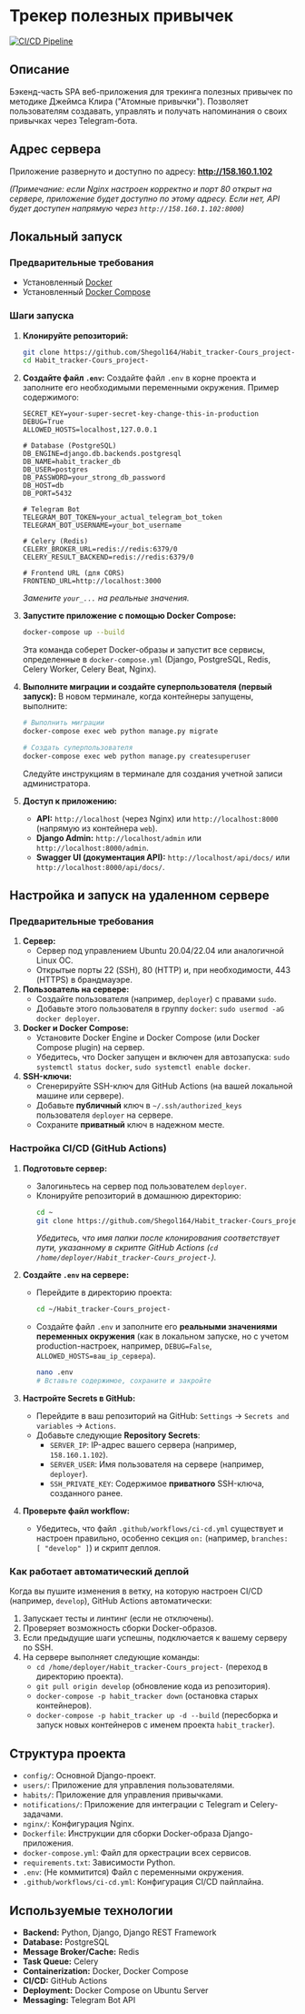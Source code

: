 # Трекер полезных привычек

[![CI/CD Pipeline](https://github.com/Shegol164/Habit_tracker-Cours_project-/actions/workflows/ci-cd.yml/badge.svg?branch=develop)](https://github.com/Shegol164/Habit_tracker-Cours_project-/actions/workflows/ci-cd.yml)

## Описание

Бэкенд-часть SPA веб-приложения для трекинга полезных привычек по методике Джеймса Клира ("Атомные привычки"). Позволяет пользователям создавать, управлять и получать напоминания о своих привычках через Telegram-бота.

## Адрес сервера

Приложение развернуто и доступно по адресу: **http://158.160.1.102**

*(Примечание: если Nginx настроен корректно и порт 80 открыт на сервере, приложение будет доступно по этому адресу. Если нет, API будет доступен напрямую через `http://158.160.1.102:8000`)*

## Локальный запуск

### Предварительные требования

- Установленный [Docker](https://docs.docker.com/get-docker/)
- Установленный [Docker Compose](https://docs.docker.com/compose/install/)

### Шаги запуска

1.  **Клонируйте репозиторий:**
    ```bash
    git clone https://github.com/Shegol164/Habit_tracker-Cours_project-.git
    cd Habit_tracker-Cours_project-
    ```

2.  **Создайте файл `.env`:**
    Создайте файл `.env` в корне проекта и заполните его необходимыми переменными окружения. Пример содержимого:
    ```env
    SECRET_KEY=your-super-secret-key-change-this-in-production
    DEBUG=True
    ALLOWED_HOSTS=localhost,127.0.0.1

    # Database (PostgreSQL)
    DB_ENGINE=django.db.backends.postgresql
    DB_NAME=habit_tracker_db
    DB_USER=postgres
    DB_PASSWORD=your_strong_db_password
    DB_HOST=db
    DB_PORT=5432

    # Telegram Bot
    TELEGRAM_BOT_TOKEN=your_actual_telegram_bot_token
    TELEGRAM_BOT_USERNAME=your_bot_username

    # Celery (Redis)
    CELERY_BROKER_URL=redis://redis:6379/0
    CELERY_RESULT_BACKEND=redis://redis:6379/0

    # Frontend URL (для CORS)
    FRONTEND_URL=http://localhost:3000
    ```
    *Замените `your_...` на реальные значения.*

3.  **Запустите приложение с помощью Docker Compose:**
    ```bash
    docker-compose up --build
    ```
    Эта команда соберет Docker-образы и запустит все сервисы, определенные в `docker-compose.yml` (Django, PostgreSQL, Redis, Celery Worker, Celery Beat, Nginx).

4.  **Выполните миграции и создайте суперпользователя (первый запуск):**
    В новом терминале, когда контейнеры запущены, выполните:
    ```bash
    # Выполнить миграции
    docker-compose exec web python manage.py migrate

    # Создать суперпользователя
    docker-compose exec web python manage.py createsuperuser
    ```
    Следуйте инструкциям в терминале для создания учетной записи администратора.

5.  **Доступ к приложению:**
    -   **API:** `http://localhost` (через Nginx) или `http://localhost:8000` (напрямую из контейнера `web`).
    -   **Django Admin:** `http://localhost/admin` или `http://localhost:8000/admin`.
    -   **Swagger UI (документация API):** `http://localhost/api/docs/` или `http://localhost:8000/api/docs/`.

## Настройка и запуск на удаленном сервере

### Предварительные требования

1.  **Сервер:**
    *   Сервер под управлением Ubuntu 20.04/22.04 или аналогичной Linux ОС.
    *   Открытые порты 22 (SSH), 80 (HTTP) и, при необходимости, 443 (HTTPS) в брандмауэре.
2.  **Пользователь на сервере:**
    *   Создайте пользователя (например, `deployer`) с правами `sudo`.
    *   Добавьте этого пользователя в группу `docker`: `sudo usermod -aG docker deployer`.
3.  **Docker и Docker Compose:**
    *   Установите Docker Engine и Docker Compose (или Docker Compose plugin) на сервер.
    *   Убедитесь, что Docker запущен и включен для автозапуска: `sudo systemctl status docker`, `sudo systemctl enable docker`.
4.  **SSH-ключи:**
    *   Сгенерируйте SSH-ключ для GitHub Actions (на вашей локальной машине или сервере).
    *   Добавьте **публичный** ключ в `~/.ssh/authorized_keys` пользователя `deployer` на сервере.
    *   Сохраните **приватный** ключ в надежном месте.

### Настройка CI/CD (GitHub Actions)

1.  **Подготовьте сервер:**
    *   Залогиньтесь на сервер под пользователем `deployer`.
    *   Клонируйте репозиторий в домашнюю директорию:
        ```bash
        cd ~
        git clone https://github.com/Shegol164/Habit_tracker-Cours_project-.git
        ```
        *Убедитесь, что имя папки после клонирования соответствует пути, указанному в скрипте GitHub Actions (`cd /home/deployer/Habit_tracker-Cours_project-`).*

2.  **Создайте `.env` на сервере:**
    *   Перейдите в директорию проекта:
        ```bash
        cd ~/Habit_tracker-Cours_project-
        ```
    *   Создайте файл `.env` и заполните его **реальными значениями переменных окружения** (как в локальном запуске, но с учетом production-настроек, например, `DEBUG=False`, `ALLOWED_HOSTS=ваш_ip_сервера`).
        ```bash
        nano .env
        # Вставьте содержимое, сохраните и закройте
        ```

3.  **Настройте Secrets в GitHub:**
    *   Перейдите в ваш репозиторий на GitHub: `Settings` -> `Secrets and variables` -> `Actions`.
    *   Добавьте следующие **Repository Secrets**:
        *   `SERVER_IP`: IP-адрес вашего сервера (например, `158.160.1.102`).
        *   `SERVER_USER`: Имя пользователя на сервере (например, `deployer`).
        *   `SSH_PRIVATE_KEY`: Содержимое **приватного** SSH-ключа, созданного ранее.

4.  **Проверьте файл workflow:**
    *   Убедитесь, что файл `.github/workflows/ci-cd.yml` существует и настроен правильно, особенно секция `on:` (например, `branches: [ "develop" ]`) и скрипт деплоя.

### Как работает автоматический деплой

Когда вы пушите изменения в ветку, на которую настроен CI/CD (например, `develop`), GitHub Actions автоматически:

1.  Запускает тесты и линтинг (если не отключены).
2.  Проверяет возможность сборки Docker-образов.
3.  Если предыдущие шаги успешны, подключается к вашему серверу по SSH.
4.  На сервере выполняет следующие команды:
    *   `cd /home/deployer/Habit_tracker-Cours_project-` (переход в директорию проекта).
    *   `git pull origin develop` (обновление кода из репозитория).
    *   `docker-compose -p habit_tracker down` (остановка старых контейнеров).
    *   `docker-compose -p habit_tracker up -d --build` (пересборка и запуск новых контейнеров с именем проекта `habit_tracker`).

## Структура проекта

- `config/`: Основной Django-проект.
- `users/`: Приложение для управления пользователями.
- `habits/`: Приложение для управления привычками.
- `notifications/`: Приложение для интеграции с Telegram и Celery-задачами.
- `nginx/`: Конфигурация Nginx.
- `Dockerfile`: Инструкции для сборки Docker-образа Django-приложения.
- `docker-compose.yml`: Файл для оркестрации всех сервисов.
- `requirements.txt`: Зависимости Python.
- `.env`: (Не коммитится) Файл с переменными окружения.
- `.github/workflows/ci-cd.yml`: Конфигурация CI/CD пайплайна.

## Используемые технологии

- **Backend:** Python, Django, Django REST Framework
- **Database:** PostgreSQL
- **Message Broker/Cache:** Redis
- **Task Queue:** Celery
- **Containerization:** Docker, Docker Compose
- **CI/CD:** GitHub Actions
- **Deployment:** Docker Compose on Ubuntu Server
- **Messaging:** Telegram Bot API